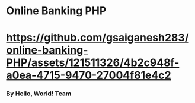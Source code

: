 # Online Banking PHP


# https://github.com/gsaiganesh283/online-banking-PHP/assets/121511326/4b2c948f-a0ea-4715-9470-27004f81e4c2


### By Hello, World! Team
